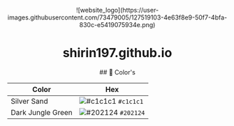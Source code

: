 <p align="center">
![website_logo](https://user-images.githubusercontent.com/73479005/127519103-4e63f8e9-50f7-4bfa-830c-e5419075934e.png)
</p>
<h1 align="center">
  shirin197.github.io
</h1>
<p align="center">
## 🎨 Color's

| Color            | Hex                                                                 |
| ---------------- | ------------------------------------------------------------------- |
| Silver Sand      | ![#c1c1c1](https://via.placeholder.com/10/c1c1c1?text=+) `#c1c1c1`  |
| Dark Jungle Green| ![#202124](https://via.placeholder.com/10/202124?text=+) `#202124` |
